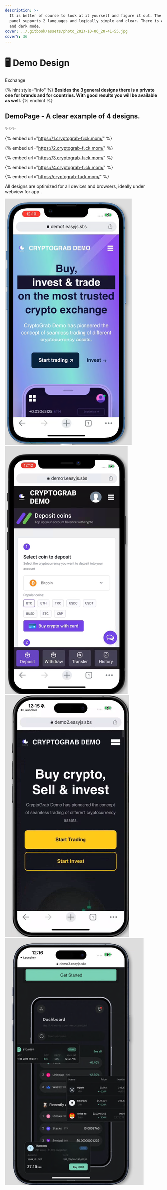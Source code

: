 ```yaml
---
description: >-
  It is better of course to look at it yourself and figure it out. The admin
  panel supports 2 languages and logically simple and clear. There is a light
  and dark mode.
cover: ../.gitbook/assets/photo_2023-10-06_20-41-55.jpg
coverY: 36
---
```


# 🖥️ Demo Design

Exchange

{% hint style="info" %}
**Besides the 3 general designs there is a private one for brands and for countries. With good results you will be available as well.**
{% endhint %}

## **DemoPage - A clear example of 4 designs.**

✨✨✨

{% embed url="https://1.cryptograb-fuck.mom/" %}

{% embed url="https://2.cryptograb-fuck.mom/" %}

{% embed url="https://3.cryptograb-fuck.mom/" %}

{% embed url="https://4.cryptograb-fuck.mom/" %}

{% embed url="https://cryptograb-fuck.mom/" %}



All designs are optimized for all devices and browsers, ideally under webview for app .

![](<../.gitbook/assets/image (18).png>) ![](<../.gitbook/assets/image (19).png>) ![](<../.gitbook/assets/image (20).png>) ![](<../.gitbook/assets/image (21).png>)
